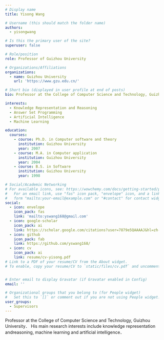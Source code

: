 ```yaml
---
# Display name
title: Yisong Wang

# Username (this should match the folder name)
authors:
  - yisongwang

# Is this the primary user of the site?
superuser: false

# Role/position
role: Professor of Guizhou University

# Organizations/Affiliations
organizations:
  - name: Guizhou University
    url: 'https://www.gzu.edu.cn/'

# Short bio (displayed in user profile at end of posts)
bio: Professor at the College of Computer Science and Technology, Guizhou University． His main research interests include knowledge representation andreasoning,machine learning and artificial intelligence．

interests:
  - Knowledge Representation and Reasoning
  - Answer Set Programming
  - Artificial Intelligence
  - Machine Learning

education:
  courses:
    - course: Ph.D. in Computer software and theory
      institution: Guizhou University
      year: 2007
    - course: M.A. in Computer application
      institution: Guizhou University
      year: 2004
    - course: B.S. in Software
      institution: Guizhou University
      year: 1998

# Social/Academic Networking
# For available icons, see: https://wowchemy.com/docs/getting-started/page-builder/#icons
#   For an email link, use "fas" icon pack, "envelope" icon, and a link in the
#   form "mailto:your-email@example.com" or "#contact" for contact widget.
social:
  - icon: envelope
    icon_pack: fas
    link: 'mailto:yswang168@gmail.com'
  - icon: google-scholar
    icon_pack: ai
    link: https://scholar.google.com/citations?user=7879e5QAAAAJ&hl=zh-CN&oi=ao
  - icon: github
    icon_pack: fab
    link: https://github.com/yswang168/
  - icon: cv
    icon_pack: ai
    link: resume/cv-yisong.pdf
# Link to a PDF of your resume/CV from the About widget.
# To enable, copy your resume/CV to `static/files/cv.pdf` and uncomment the lines below.


# Enter email to display Gravatar (if Gravatar enabled in Config)
email: ''

# Organizational groups that you belong to (for People widget)
#   Set this to `[]` or comment out if you are not using People widget.
user_groups:
  - Supervisors
---
```


Professor at the College of Computer Science and Technology, Guizhou University． His main research interests include knowledge representation andreasoning, machine learning and artificial intelligence．